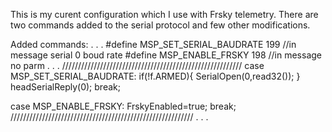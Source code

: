 This is my curent configuration which I use with Frsky telemetry.
There are two commands added to the serial protocol and few other modifications.

Added commands:
.
.
.
#define MSP_SET_SERIAL_BAUDRATE 199 //in message   serial 0 boud rate
#define MSP_ENABLE_FRSKY 198 //in message no parm
.
.
.
  /////////////////////////////////////////////////////////
   case MSP_SET_SERIAL_BAUDRATE: 
      if(!f.ARMED){
        SerialOpen(0,read32());
      }
      headSerialReply(0);
     break;
   
   case MSP_ENABLE_FRSKY:
     FrskyEnabled=true;
    break;
 //////////////////////////////////////////////////////////
 .
 .
 .
